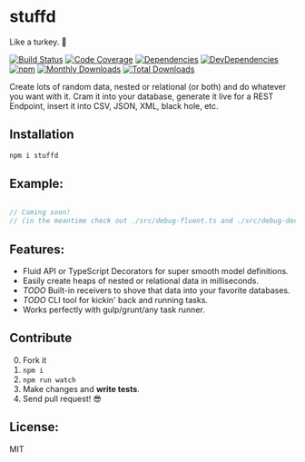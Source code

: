 # stuffd

Like a turkey. :turkey:

[![Build Status](https://img.shields.io/travis/JimmyBoh/stuffd/master.svg?style=flat-square)](https://travis-ci.org/JimmyBoh/stuffd)
[![Code Coverage](https://img.shields.io/coveralls/JimmyBoh/stuffd/master.svg?style=flat-square)](https://coveralls.io/github/JimmyBoh/stuffd?branch=master)
[![Dependencies](https://img.shields.io/david/JimmyBoh/stuffd.svg?style=flat-square)](https://david-dm.org/JimmyBoh/stuffd)
[![DevDependencies](https://img.shields.io/david/dev/JimmyBoh/stuffd.svg?style=flat-square)](https://david-dm.org/JimmyBoh/stuffd?type=dev)
[![npm](https://img.shields.io/npm/v/stuffd.svg?style=flat-square)](https://www.npmjs.com/package/stuffd)
[![Monthly Downloads](https://img.shields.io/npm/dm/stuffd.svg?style=flat-square)](https://www.npmjs.com/package/stuffd)
[![Total Downloads](https://img.shields.io/npm/dt/stuffd.svg?style=flat-square)](https://www.npmjs.com/package/stuffd)

Create lots of random data, nested or relational (or both) and do whatever you want with it. Cram it into your database, generate it live for a REST Endpoint, insert it into CSV, JSON, XML, black hole, etc.

## Installation

```bash
npm i stuffd
```

## Example:

```ts

// Coming soon!
// (in the meantime check out ./src/debug-fluent.ts and ./src/debug-decorator.ts for examples!)

```


## Features:
 - Fluid API or TypeScript Decorators for super smooth model definitions.
 - Easily create heaps of nested or relational data in milliseconds.
 - _TODO_ Built-in receivers to shove that data into your favorite databases.
 - _TODO_ CLI tool for kickin' back and running tasks.
 - Works perfectly with gulp/grunt/any task runner.
 
## Contribute
 
 0. Fork it
 1. `npm i`
 2. `npm run watch`
 3. Make changes and **write tests**.
 4. Send pull request! :sunglasses:
 
## License:
 
MIT
